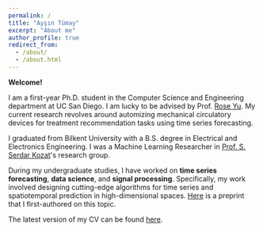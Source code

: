 ```yaml
---
permalink: /
title: "Ayşın Tümay"
excerpt: "About me"
author_profile: true
redirect_from: 
  - /about/
  - /about.html
---
```


**Welcome!**

I am a first-year Ph.D. student in the Computer Science and Engineering department at UC San Diego. I am lucky to be advised by Prof. [Rose Yu](https://roseyu.com/). My current research revolves around automizing mechanical circulatory devices for treatment recommendation tasks using time series forecasting.

I graduated from Bilkent University with a B.S. degree in Electrical and Electronics Engineering. I was a Machine Learning Researcher in [Prof. S. Serdar Kozat](http://kilyos.ee.bilkent.edu.tr/~kozat/)'s research group. 

During my undergraduate studies, I have worked on **time series forecasting**, **data science**, and **signal processing**. Specifically, my work involved designing cutting-edge algorithms for time series and spatiotemporal prediction in high-dimensional spaces. [Here](
https://doi.org/10.48550/arXiv.2310.17544
) is a preprint that I first-authored on this topic. 

The latest version of my CV can be found [here](/files/aysintumay_cv.pdf). 

